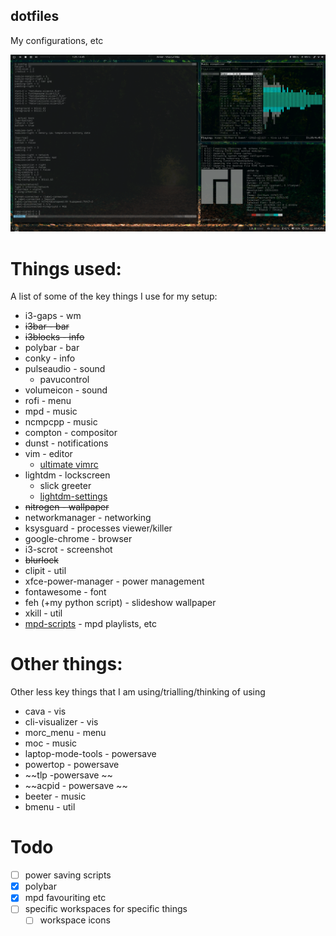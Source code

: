 dotfiles
--------
My configurations, etc

![](screenshot.png)

# Things used:
A list of some of the key things I use for my setup:
- i3-gaps - wm
- ~~i3bar - bar~~
- ~~i3blocks - info~~
- polybar - bar
- conky - info
- pulseaudio - sound
  - pavucontrol
- volumeicon - sound
- rofi - menu
- mpd - music
- ncmpcpp - music
- compton - compositor
- dunst - notifications
- vim - editor
  - [ultimate vimrc](https://github.com/amix/vimrc)
- lightdm - lockscreen
  - slick greeter
  - [lightdm-settings](https://github.com/linuxmint/lightdm-settings)
- ~~nitrogen - wallpaper~~
- networkmanager - networking
- ksysguard - processes viewer/killer
- google-chrome - browser
- i3-scrot - screenshot
- ~~blurlock~~
- clipit - util
- xfce-power-manager - power management
- fontawesome - font
- feh (+my python script) - slideshow wallpaper
- xkill - util
- [mpd-scripts](https://github.com/makurell/mpdscripts) - mpd playlists, etc

# Other things:
Other less key things that I am using/trialling/thinking of using
- cava - vis
- cli-visualizer - vis
- morc_menu - menu
- moc - music
- laptop-mode-tools - powersave
- powertop - powersave
- ~~tlp -powersave ~~
- ~~acpid - powersave ~~
- beeter - music
- bmenu - util


# Todo
- [ ] power saving scripts
- [x] polybar
- [x] mpd favouriting etc
- [ ] specific workspaces for specific things
  - [ ] workspace icons
